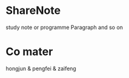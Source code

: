 ShareNote
=========

study note or programme Paragraph and so on

Co mater
=========

hongjun & pengfei & zaifeng
